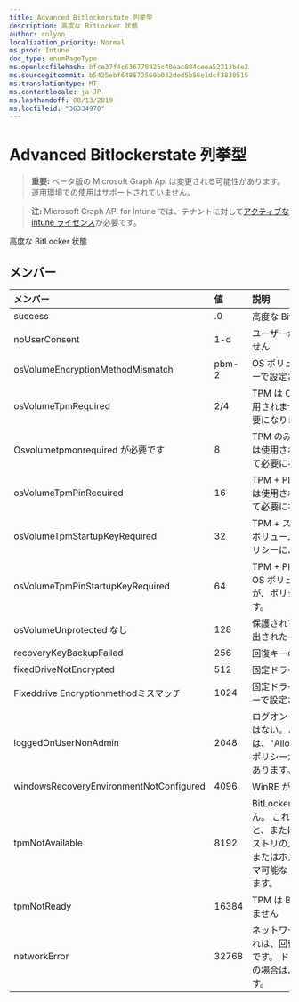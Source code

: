 ```yaml
---
title: Advanced Bitlockerstate 列挙型
description: 高度な BitLocker 状態
author: rolyon
localization_priority: Normal
ms.prod: Intune
doc_type: enumPageType
ms.openlocfilehash: bfce37f4c636778825c40eac084ceea52213b4e2
ms.sourcegitcommit: b5425ebf648572569b032ded5b56e1dcf3830515
ms.translationtype: MT
ms.contentlocale: ja-JP
ms.lasthandoff: 08/13/2019
ms.locfileid: "36334970"
---
```

# <a name="advancedbitlockerstate-enum-type"></a>Advanced Bitlockerstate 列挙型

> **重要:** ベータ版の Microsoft Graph Api は変更される可能性があります。運用環境での使用はサポートされていません。

> **注:** Microsoft Graph API for Intune では、テナントに対して[アクティブな intune ライセンス](https://go.microsoft.com/fwlink/?linkid=839381)が必要です。

高度な BitLocker 状態

## <a name="members"></a>メンバー
|メンバー|値|説明|
|:---|:---|:---|
|success|.0|高度な BitLocker 状態の成功|
|noUserConsent|1-d|ユーザーが暗号化の同意を与えていません|
|osVolumeEncryptionMethodMismatch|pbm-2|OS ボリュームの暗号化方法がポリシーで設定されたものと異なります|
|osVolumeTpmRequired|2/4|TPM は OS ボリュームの保護には使用されませんが、ポリシーによって必要になります。|
|Osvolumetpmonrequired が必要です|8 |TPM のみの保護は OS ボリュームには使用されませんが、ポリシーによって必要になります。|
|osVolumeTpmPinRequired|16|TPM + PIN 保護は OS ボリュームには使用されませんが、ポリシーによって必要になります。|
|osVolumeTpmStartupKeyRequired|32|TPM + スタートアップキー保護は OS ボリュームには使用されませんが、ポリシーによって必要になります。|
|osVolumeTpmPinStartupKeyRequired|64|TPM + PIN + スタートアップキーは OS ボリュームでは使用されませんが、ポリシーによって必要になります。|
|osVolumeUnprotected なし|128|保護されていない OS ボリュームが検出された|
|recoveryKeyBackupFailed|256|回復キーのバックアップが失敗した|
|fixedDriveNotEncrypted|512|固定ドライブが暗号化されていない|
|Fixeddrive Encryptionmethodミスマッチ|1024|固定ドライブの暗号化方法が、ポリシーで設定されたものと異なります。|
|loggedOnUserNonAdmin|2048|ログオンしているユーザーが管理者ではない。これには、"AllowStandardUserEncryption" ポリシーが1に設定されている必要があります。|
|windowsRecoveryEnvironmentNotConfigured|4096|WinRE が構成されていません|
|tpmNotAvailable|8192|BitLocker では TPM を使用できません。 これは、TPM が存在しないこと、または TPM が使用できないレジストリの上書きが設定されているか、またはホスト OS がポータブル/ローマ可能なドライブにあることを意味します。|
|tpmNotReady|16384|TPM は BitLocker の準備ができていません|
|networkError|32768|ネットワークを使用できません。 これは、回復キーのバックアップに必要です。 ドライブ暗号化対応デバイスの場合は、このレポートが表示されます。|



